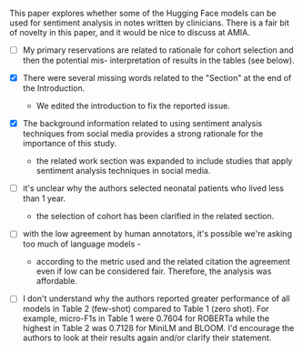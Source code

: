 This paper explores whether some of the Hugging Face models can be used for sentiment analysis in
notes written by clinicians. There is a fair bit of novelty in this paper, and it would be nice to discuss at
AMIA. 

- [ ] My primary reservations are related to rationale for cohort selection and then the potential mis-
interpretation of results in the tables (see below).




- [x] There were several missing words related to the "Section" at the end of the Introduction.
	- We edited the introduction to fix the reported issue. 


- [X] The background information related to using sentiment analysis techniques from social media provides a strong rationale for the importance of this study.
	- the related work section was expanded to include studies that apply sentiment analysis techniques in social media.

- [ ] it's unclear why the authors selected neonatal patients who lived less than 1 year.
	- the selection of cohort has been clarified in the related section. 
	
- [ ] with the low agreement by human annotators, it's possible we're asking too much of language models -
	- according to the metric used and the related citation the agreement even if low can be considered fair. Therefore, the analysis was affordable.

- [ ] I don't understand why the authors reported greater performance of all models in Table 2 (few-shot)
compared to Table 1 (zero shot). For example, micro-F1s in Table 1 were 0.7604 for ROBERTa while the
highest in Table 2 was 0.7128 for MiniLM and BLOOM. I'd encourage the authors to look at their results
again and/or clarify their statement.
